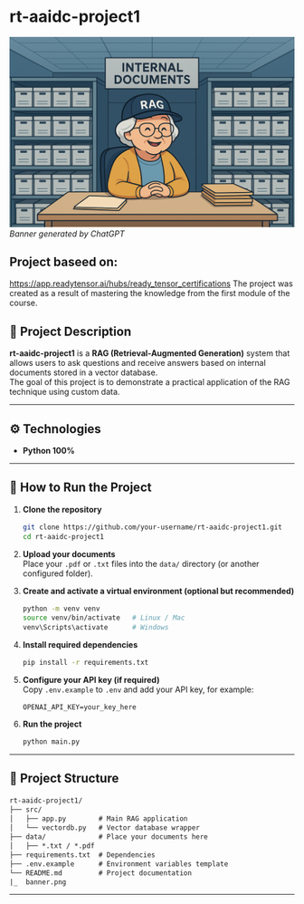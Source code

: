 # rt-aaidc-project1

![Project Banner - Banner generated by ChatGPT](banner.png)
*Banner generated by ChatGPT*

## Project baseed on:
https://app.readytensor.ai/hubs/ready_tensor_certifications
The project was created as a result of mastering the knowledge from the first module of the course.


## 📌 Project Description
**rt-aaidc-project1** is a **RAG (Retrieval-Augmented Generation)** system that allows users to ask questions and receive answers based on internal documents stored in a vector database.  
The goal of this project is to demonstrate a practical application of the RAG technique using custom data.

---

## ⚙️ Technologies
- **Python 100%**

---

## 🚀 How to Run the Project

1. **Clone the repository**
   ```bash
   git clone https://github.com/your-username/rt-aaidc-project1.git
   cd rt-aaidc-project1
   ```

2. **Upload your documents**  
   Place your `.pdf` or `.txt` files into the `data/` directory (or another configured folder).

3. **Create and activate a virtual environment (optional but recommended)**
   ```bash
   python -m venv venv
   source venv/bin/activate   # Linux / Mac
   venv\Scripts\activate      # Windows
   ```

4. **Install required dependencies**
   ```bash
   pip install -r requirements.txt
   ```

5. **Configure your API key (if required)**  
   Copy `.env.example` to `.env` and add your API key, for example:
   ```
   OPENAI_API_KEY=your_key_here
   ```

6. **Run the project**
   ```bash
   python main.py
   ```

---

## 📁 Project Structure
```
rt-aaidc-project1/
├── src/
│   ├── app.py        # Main RAG application
│   └── vectordb.py   # Vector database wrapper
├── data/             # Place your documents here
│   ├── *.txt / *.pdf
├── requirements.txt  # Dependencies
├── .env.example      # Environment variables template
└── README.md         # Project documentation
|_  banner.png  
```

---

